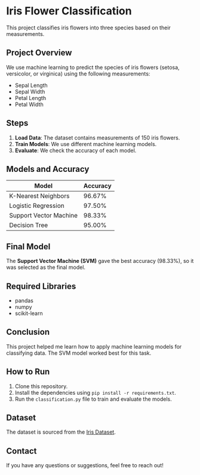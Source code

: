 # Iris Flower Classification

This project classifies iris flowers into three species based on their measurements.

## Project Overview

We use machine learning to predict the species of iris flowers (setosa, versicolor, or virginica) using the following measurements:

- Sepal Length
- Sepal Width
- Petal Length
- Petal Width

## Steps

1. **Load Data**: The dataset contains measurements of 150 iris flowers.
2. **Train Models**: We use different machine learning models.
3. **Evaluate**: We check the accuracy of each model.

## Models and Accuracy

| Model                   | Accuracy |
|-------------------------|----------|
| K-Nearest Neighbors      | 96.67%   |
| Logistic Regression      | 97.50%   |
| Support Vector Machine   | 98.33%   |
| Decision Tree            | 95.00%   |

## Final Model

The **Support Vector Machine (SVM)** gave the best accuracy (98.33%), so it was selected as the final model.

## Required Libraries

- pandas
- numpy
- scikit-learn



## Conclusion

This project helped me learn how to apply machine learning models for classifying data. The SVM model worked best for this task.

## How to Run

1. Clone this repository.
2. Install the dependencies using `pip install -r requirements.txt`.
3. Run the `classification.py` file to train and evaluate the models.

## Dataset

The dataset is sourced from the [Iris Dataset](https://archive.ics.uci.edu/ml/datasets/iris).

## Contact

If you have any questions or suggestions, feel free to reach out!


